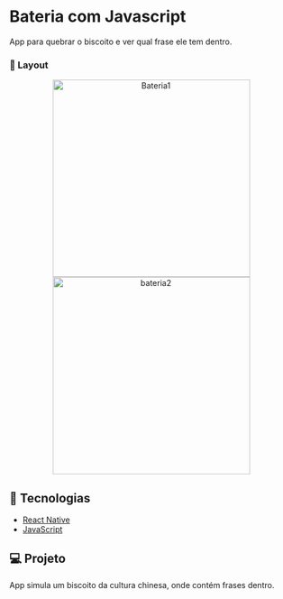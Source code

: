 # Bateria com Javascript
App para quebrar o biscoito e ver qual frase ele tem dentro.



###  📱 Layout


<p align="center">
  <img alt="Bateria1" src="https://ik.imagekit.io/aowlcgixdo/bateria_1.png?updatedAt=1626889965516" width="350" >
  
  <img alt="bateria2" src="https://ik.imagekit.io/aowlcgixdo/bt2.png?updatedAt=1626894419225" width="350" >
</p>

## 🚀 Tecnologias

- [React Native](https://facebook.github.io/react-native/)
- [JavaScript](https://tableless.github.io/iniciantes/manual/js/)


## 💻 Projeto

App simula um biscoito da cultura chinesa, onde contém frases dentro.
